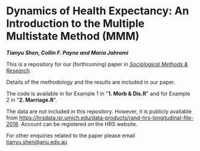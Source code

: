 # Dynamics of Health Expectancy: An Introduction to the Multiple Multistate Method (MMM)
***Tianyu Shen, Collin F. Payne and Maria Jahromi***

This is a repository for our (forthcoming) paper in [*Sociological Methods & Research*](https://journals.sagepub.com/toc/SMR/0/0).

Details of the methodology and the results are included in our paper.

The code is available in for Example 1 in "**1. Morb & Dis.R**" and for Example 2 in "**2. Marriage.R**".

The data are not included in this repository. However, it is publicly available from https://hrsdata.isr.umich.edu/data-products/rand-hrs-longitudinal-file-2018. Account can be registered on the HRS website.  

For other enquiries related to the paper please email tianyu.shen@anu.edu.au
